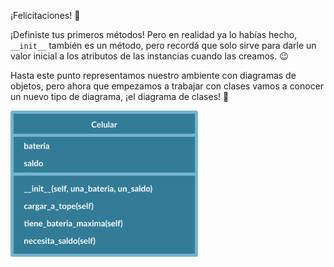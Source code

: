 ¡Felicitaciones! :tada:

¡Definiste tus primeros métodos! Pero en realidad ya lo habías hecho, `__init__` también es un método, pero recordá que solo sirve para darle un valor inicial a los atributos de las instancias cuando las creamos. :wink:

Hasta este punto representamos nuestro ambiente con diagramas de objetos, pero ahora que empezamos a trabajar con clases vamos a conocer un nuevo tipo de diagrama, ¡el diagrama de clases! :raised_hands:

<img src="https://raw.githubusercontent.com/MumukiProject/mumuki-guia-python3-clases-python-v-2021/master/assets/clases_2_1647533367745.6.svg" alt="clases_2_1647533367745.6.svg" width="300px" height="auto">
